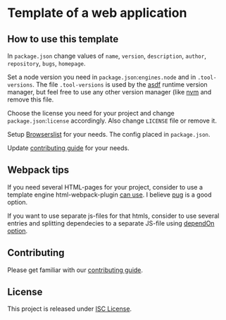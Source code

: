 # Template of a web application

## How to use this template

In `package.json` change values of `name`, `version`, `description`, `author`, `repository`, `bugs`, `homepage`.

Set a node version you need in `package.json`:`engines.node` and in `.tool-versions`.
The file `.tool-versions` is used by the [asdf](https://asdf-vm.com) runtime version manager, but feel free to use any other version manager (like [nvm](https://github.com/nvm-sh/nvm) and remove this file.

Choose the license you need for your project and change `package.json`:`license` accordingly. Also change `LICENSE` file or remove it.

Setup [Browserslist](https://browsersl.ist) for your needs. The config placed in `package.json`.

Update [contributing guide](./CONTRIBUTING.md) for your needs.


## Webpack tips

If you need several HTML-pages for your project, consider to use a template engine html-webpack-plugin [can use](https://github.com/jantimon/html-webpack-plugin/blob/main/docs/template-option.md). I believe [pug](https://pugjs.org/) is a good option.

If you want to use separate js-files for that htmls, consider to use several entries and splitting dependecies to a separate JS-file using [dependOn option](https://webpack.js.org/guides/code-splitting/#prevent-duplication).


## Contributing

Please get familiar with our [contributing guide](./CONTRIBUTING.md).


## License

This project is released under [ISC License](https://opensource.org/licenses/ISC).
